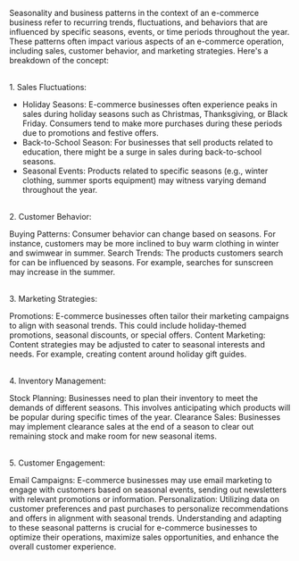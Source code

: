 Seasonality and business patterns in the context of an e-commerce business refer to recurring trends, fluctuations, and behaviors that are influenced by specific seasons, events, or time periods throughout the year. These patterns often impact various aspects of an e-commerce operation, including sales, customer behavior, and marketing strategies. 
Here's a breakdown of the concept:

<br>1. Sales Fluctuations:<br>

* Holiday Seasons: E-commerce businesses often experience peaks in sales during holiday seasons such as Christmas, Thanksgiving, or Black Friday. Consumers tend to make more purchases during these periods due to promotions and festive offers.
* Back-to-School Season: For businesses that sell products related to education, there might be a surge in sales during back-to-school seasons.
* Seasonal Events: Products related to specific seasons (e.g., winter clothing, summer sports equipment) may witness varying demand throughout the year.

<br>2. Customer Behavior:<br>

Buying Patterns: Consumer behavior can change based on seasons. For instance, customers may be more inclined to buy warm clothing in winter and swimwear in summer.
Search Trends: The products customers search for can be influenced by seasons. For example, searches for sunscreen may increase in the summer.

<br>3. Marketing Strategies:<br>

Promotions: E-commerce businesses often tailor their marketing campaigns to align with seasonal trends. This could include holiday-themed promotions, seasonal discounts, or special offers.
Content Marketing: Content strategies may be adjusted to cater to seasonal interests and needs. For example, creating content around holiday gift guides.

<br> 4. Inventory Management:<br>

Stock Planning: Businesses need to plan their inventory to meet the demands of different seasons. This involves anticipating which products will be popular during specific times of the year.
Clearance Sales: Businesses may implement clearance sales at the end of a season to clear out remaining stock and make room for new seasonal items.

<br> 5. Customer Engagement:<br>

Email Campaigns: E-commerce businesses may use email marketing to engage with customers based on seasonal events, sending out newsletters with relevant promotions or information.
Personalization: Utilizing data on customer preferences and past purchases to personalize recommendations and offers in alignment with seasonal trends.
Understanding and adapting to these seasonal patterns is crucial for e-commerce businesses to optimize their operations, maximize sales opportunities, and enhance the overall customer experience. 
